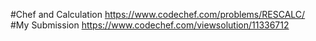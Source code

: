 #Chef and Calculation
https://www.codechef.com/problems/RESCALC/
#My Submission
https://www.codechef.com/viewsolution/11336712

